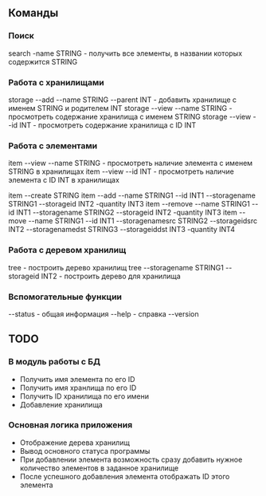 ## Команды

### Поиск
search -name STRING - получить все элементы, в названии которых содержится STRING

### Работа с хранилищами
storage --add --name STRING --parent INT - добавить хранилище с именем STRING и родителем INT
storage --view --name STRING - просмотреть содержание хранилища с именем STRING
storage --view --id INT - просмотреть содержание хранилища с ID INT

### Работа с элементами
item --view --name STRING - просмотреть наличие элемента с именем STRING в хранилищах
item --view --id INT - просмотреть наличие элемента с ID INT в хранилищах

item --create STRING
item --add --name STRING1 --id INT1 --storagename STRING1 --storageid INT2 -quantity INT3
item --remove --name STRING1 --id INT1 --storagename STRING2 --storageid INT2 -quantity INT3
item --move --name STRING1 --id INT1 --storagenamesrc STRING2 --storageidsrc INT2 --storagenamedst STRING3 --storageiddst INT3 -quantity INT4

### Работа с деревом хранилищ
tree - построить дерево хранилищ
tree --storagename STRING1 --storageid INT2 - построить дерево для хранилища

### Вспомогательные функции
--status - общая информация
--help - справка
--version

## TODO

### В модуль работы с БД
 - Получить имя элемента по его ID
 - Получить имя хранлища по его ID
 - Получить ID хранилища по его имени
 - Добавление хранилища
 
### Основная логика приложения
 - Отображение дерева хранилищ
 - Вывод основного статуса программы
 - При добавлении элемента возможность сразу добавить нужное количество элементов в заданное хранилище
 - После успешного добавления элемента отображать ID этого элемента